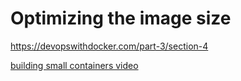 # Optimizing the image size
https://devopswithdocker.com/part-3/section-4

[building small containers video](https://youtu.be/wGz_cbtCiEA)
